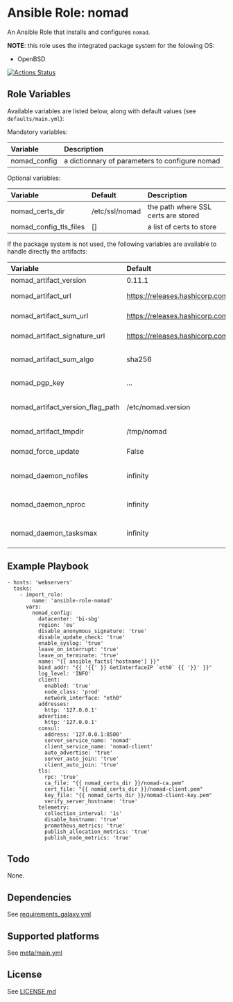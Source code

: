 # Ansible Role: nomad

An Ansible Role that installs and configures `nomad`.

**NOTE**: this role uses the integrated package system for the folowing OS:
- OpenBSD

[![Actions Status](https://github.com/tristan-weil/ansible-role-nomad/workflows/molecule/badge.svg?branch=master)](https://github.com/tristan-weil/ansible-role-nomad/actions)

## Role Variables

Available variables are listed below, along with default values (see `defaults/main.yml`):

Mandatory variables:

| Variable      | Description |
| :------------ | :---------- |
| nomad_config | a dictionnary of parameters to configure nomad 

Optional variables:

| Variable      | Default | Description |
| :------------ | :------ | :---------- |
| nomad_certs_dir | /etc/ssl/nomad | the path where SSL certs are stored |
| nomad_config_tls_files | [] | a list of certs to store |

If the package system is not used, the following variables are available to handle directly the artifacts:

| Variable      | Default | Description |
| :------------ | :------ | :---------- |
| nomad_artifact_version | 0.11.1 | the version |
| nomad_artifact_url | https://releases.hashicorp.com/nomad/....zip | the path to the artifacts to install |
| nomad_artifact_sum_url  | https://releases.hashicorp.com/nomad/..._SHA256SUMS | the path to the SUMS file |
| nomad_artifact_signature_url | https://releases.hashicorp.com/nomad/..._SHA256SUMS.sig | the path to the SUMs signatures file| 
| nomad_artifact_sum_algo | sha256 | the hash algorithm used in `nomad_artifact_sum_url` |
| nomad_pgp_key | ... | the PGP key of the project |
| nomad_artifact_version_flag_path | /etc/nomad.version | the files prevents reinstallation of the artifacts |
| nomad_artifact_tmpdir | /tmp/nomad | the installation work directory |
| nomad_force_update | False | *True/False* to force the update of the artifacts |
| nomad_daemon_nofiles | infinity | the maximum number of files the daemon can open |
| nomad_daemon_nproc | infinity | the maximum number of processes the daemon can have |
| nomad_daemon_tasksmax | infinity | the maximum number of tasks the daemon can have |

## Example Playbook

    - hosts: 'webservers'
      tasks:
        - import_role: 
            name: 'ansible-role-nomad'
          vars:
            nomad_config:
              datacenter: 'bi-sbg'
              region: 'eu'
              disable_anonymous_signature: 'true'
              disable_update_check: 'true'
              enable_syslog: 'true'
              leave_on_interrupt: 'true'
              leave_on_terminate: 'true'
              name: "{{ ansible_facts['hostname'] }}"
              bind_addr: "{{ '{{' }} GetInterfaceIP `eth0` {{ '}}' }}"
              log_level: 'INFO'
              client:
                enabled: 'true'
                node_class: 'prod'
                network_interface: "eth0"
              addresses:
                http: '127.0.0.1'
              advertise:
                http: '127.0.0.1'
              consul:
                address: '127.0.0.1:8500'
                server_service_name: 'nomad'
                client_service_name: 'nomad-client'
                auto_advertise: 'true'
                server_auto_join: 'true'
                client_auto_join: 'true'
              tls:
                rpc: 'true'
                ca_file: "{{ nomad_certs_dir }}/nomad-ca.pem"
                cert_file: "{{ nomad_certs_dir }}/nomad-client.pem"
                key_file: "{{ nomad_certs_dir }}/nomad-client-key.pem"
                verify_server_hostname: 'true'
              telemetry:
                collection_interval: '1s'
                disable_hostname: 'true'
                prometheus_metrics: 'true'
                publish_allocation_metrics: 'true'
                publish_node_metrics: 'true'

## Todo

None.

## Dependencies

See [requirements_galaxy.yml](https://github.com/tristan-weil/ansible-role-nomad/blob/master/requirements_galaxy.yml)

## Supported platforms

See [meta/main.yml](https://github.com/tristan-weil/ansible-role-nomad/blob/master/meta/main.yml)

## License

See [LICENSE.md](LICENSE.md)
